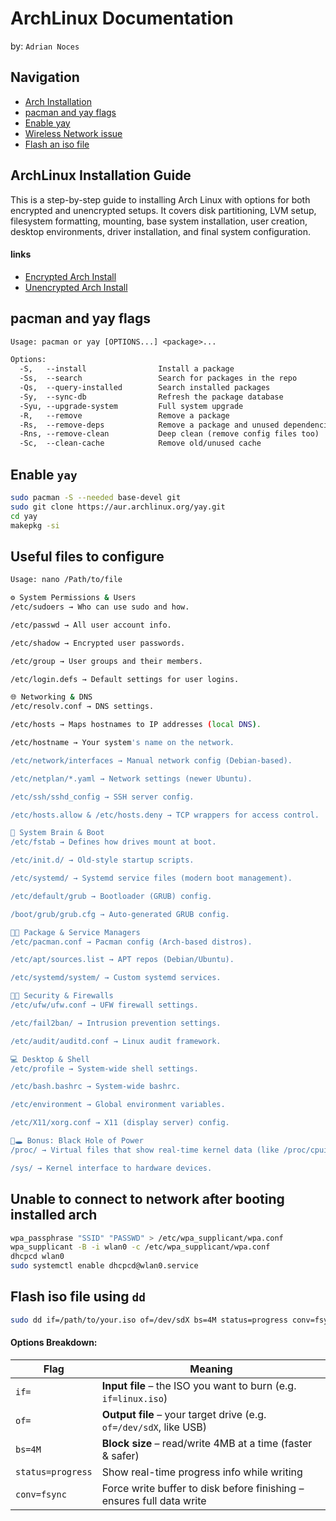 # ArchLinux Documentation
by: `Adrian Noces`

## Navigation
- [Arch Installation](#archlinux-installation-guide)
- [pacman and yay flags](#pacman-and-yay-flags)
- [Enable yay](#enable-yay)
- [Wireless Network issue](#unable-to-connect-to-network-after-booting-installed-arch)
- [Flash an iso file](#flash-iso-file-using-dd)

## ArchLinux Installation Guide

This is a step-by-step guide to installing Arch Linux with options for both encrypted and unencrypted setups. It covers disk partitioning, LVM setup, filesystem formatting, mounting, base system installation, user creation, desktop environments, driver installation, and final system configuration.

#### links
- [Encrypted Arch Install](https://github.com/NocesAdrian/Archlinux-Documentation/blob/main/encrypted%20arch.md)
- [Unencrypted Arch Install](https://github.com/NocesAdrian/Archlinux-Documentation/blob/main/unencrypted%20arch.md)

## pacman and yay flags
```txt
Usage: pacman or yay [OPTIONS...] <package>...

Options:
  -S,   --install                Install a package
  -Ss,  --search                 Search for packages in the repo
  -Qs,  --query-installed        Search installed packages
  -Sy,  --sync-db                Refresh the package database
  -Syu, --upgrade-system         Full system upgrade
  -R,   --remove                 Remove a package
  -Rs,  --remove-deps            Remove a package and unused dependencies
  -Rns, --remove-clean           Deep clean (remove config files too)
  -Sc,  --clean-cache            Remove old/unused cache
```

## Enable `yay`
```bash
sudo pacman -S --needed base-devel git
sudo git clone https://aur.archlinux.org/yay.git
cd yay
makepkg -si
```

## Useful files to configure
```bash
Usage: nano /Path/to/file

⚙️ System Permissions & Users
/etc/sudoers → Who can use sudo and how.

/etc/passwd → All user account info.

/etc/shadow → Encrypted user passwords.

/etc/group → User groups and their members.

/etc/login.defs → Default settings for user logins.

🌐 Networking & DNS
/etc/resolv.conf → DNS settings.

/etc/hosts → Maps hostnames to IP addresses (local DNS).

/etc/hostname → Your system's name on the network.

/etc/network/interfaces → Manual network config (Debian-based).

/etc/netplan/*.yaml → Network settings (newer Ubuntu).

/etc/ssh/sshd_config → SSH server config.

/etc/hosts.allow & /etc/hosts.deny → TCP wrappers for access control.

🧠 System Brain & Boot
/etc/fstab → Defines how drives mount at boot.

/etc/init.d/ → Old-style startup scripts.

/etc/systemd/ → Systemd service files (modern boot management).

/etc/default/grub → Bootloader (GRUB) config.

/boot/grub/grub.cfg → Auto-generated GRUB config.

🧠🧠 Package & Service Managers
/etc/pacman.conf → Pacman config (Arch-based distros).

/etc/apt/sources.list → APT repos (Debian/Ubuntu).

/etc/systemd/system/ → Custom systemd services.

🧠🔐 Security & Firewalls
/etc/ufw/ufw.conf → UFW firewall settings.

/etc/fail2ban/ → Intrusion prevention settings.

/etc/audit/auditd.conf → Linux audit framework.

💻 Desktop & Shell
/etc/profile → System-wide shell settings.

/etc/bash.bashrc → System-wide bashrc.

/etc/environment → Global environment variables.

/etc/X11/xorg.conf → X11 (display server) config.

🧠🕳️ Bonus: Black Hole of Power
/proc/ → Virtual files that show real-time kernel data (like /proc/cpuinfo, /proc/meminfo).

/sys/ → Kernel interface to hardware devices.

```

## Unable to connect to network after booting installed arch
```bash
wpa_passphrase "SSID" "PASSWD" > /etc/wpa_supplicant/wpa.conf
wpa_supplicant -B -i wlan0 -c /etc/wpa_supplicant/wpa.conf
dhcpcd wlan0
sudo systemctl enable dhcpcd@wlan0.service
```

## Flash iso file using `dd`
```bash
sudo dd if=/path/to/your.iso of=/dev/sdX bs=4M status=progress conv=fsync
```

#### Options Breakdown:
| Flag              | Meaning                                                               |
| ----------------- | --------------------------------------------------------------------- |
| `if=`             | **Input file** – the ISO you want to burn (e.g. `if=linux.iso`)       |
| `of=`             | **Output file** – your target drive (e.g. `of=/dev/sdX`, like USB)    |
| `bs=4M`           | **Block size** – read/write 4MB at a time (faster & safer)            |
| `status=progress` | Show real-time progress info while writing                            |
| `conv=fsync`      | Force write buffer to disk before finishing – ensures full data write |
